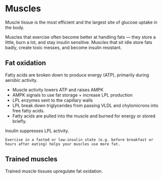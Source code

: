 # Muscles

Muscle tissue is the most efficient and the largest site of glucose uptake in the body.

Muscles that exercise often become better at handling fats — they store a little, burn a lot, and stay insulin sensitive.
Muscles that sit idle store fats badly, create toxic messes, and become insulin resistant.

## Fat oxidation

Fatty acids are broken down to produce energy (ATP), primarily during aerobic activity.

* Muscle activity lowers ATP and raises AMPK
* AMPK signals to use fat storage + increase LPL production
* LPL enzymes sent to the capillary walls
* LPL break down triglycerides from passing VLDL and chylomicrons into free fatty acids.
* Fatty acids are pulled into the muscle and burned for energy or stored briefly.

Insulin suppresses LPL activity.

~~~admonish tip
Exercise in a fasted or low-insulin state (e.g. before breakfast or hours after eating) helps your muscles use more fat.
~~~

## Trained muscles

Trained muscle tissues upregulate fat oxidation.
